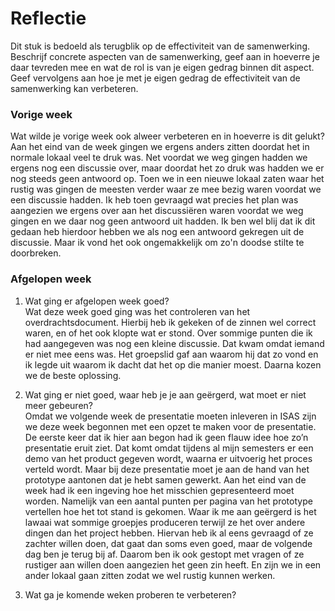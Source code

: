 Reflectie
==========

Dit stuk is bedoeld als terugblik op de effectiviteit van de samenwerking.
Beschrijf concrete aspecten van de samenwerking, geef aan in hoeverre je daar tevreden mee en wat de rol is van je eigen gedrag binnen dit aspect. Geef vervolgens aan hoe je met je eigen gedrag de effectiviteit van de samenwerking kan verbeteren.
 
### Vorige week
Wat wilde je vorige week ook alweer verbeteren en in hoeverre is dit gelukt?  
Aan het eind van de week gingen we ergens anders zitten doordat het in normale lokaal veel te druk was. Net voordat we weg gingen hadden we ergens nog een discussie over, maar doordat het zo druk was hadden we er nog steeds geen antwoord op. Toen we in een nieuwe lokaal zaten waar het rustig was gingen de meesten verder waar ze mee bezig waren voordat we een discussie hadden. Ik heb toen gevraagd wat precies het plan was aangezien we ergens over aan het discussiëren waren voordat we weg gingen en we daar nog geen antwoord uit hadden. Ik ben wel blij dat ik dit gedaan heb hierdoor hebben we als nog een antwoord gekregen uit de discussie. Maar ik vond het ook ongemakkelijk om zo'n doodse stilte te doorbreken.

### Afgelopen week
1.  Wat ging er afgelopen week goed?  
Wat deze week goed ging was het controleren van het overdrachtsdocument. Hierbij heb ik gekeken of de zinnen wel correct waren, en of het ook klopte wat er stond. Over sommige punten die ik had aangegeven was nog een kleine discussie. Dat kwam omdat iemand er niet mee eens was. Het groepslid gaf aan waarom hij dat zo vond en ik legde uit waarom ik dacht dat het op die manier moest. Daarna kozen we de beste oplossing.

2. Wat ging er niet goed, waar heb je je aan geërgerd, wat moet er niet meer gebeuren?  
Omdat we volgende week de presentatie moeten inleveren in ISAS zijn we deze week begonnen met een opzet te maken voor de presentatie. De eerste keer dat ik hier aan begon had ik geen flauw idee hoe zo’n presentatie eruit ziet. Dat komt omdat tijdens al mijn semesters er een demo van het product gegeven wordt, waarna er uitvoerig het proces verteld wordt. Maar bij deze presentatie moet je aan de hand van het prototype aantonen dat je hebt samen gewerkt. Aan het eind van de week had ik een ingeving hoe het misschien gepresenteerd moet worden. Namelijk van een aantal punten per pagina van het prototype vertellen hoe het tot stand is gekomen. Waar ik me aan geërgerd is het lawaai wat sommige groepjes produceren terwijl ze het over andere dingen dan het project hebben. Hiervan heb ik al eens gevraagd of ze zachter willen doen, dat gaat dan soms even goed, maar de volgende dag ben je terug bij af. Daarom ben ik ook gestopt met vragen of ze rustiger aan willen doen aangezien het geen zin heeft. En zijn we in een ander lokaal gaan zitten zodat we wel rustig kunnen werken.

3. Wat ga je komende weken proberen te verbeteren?  
